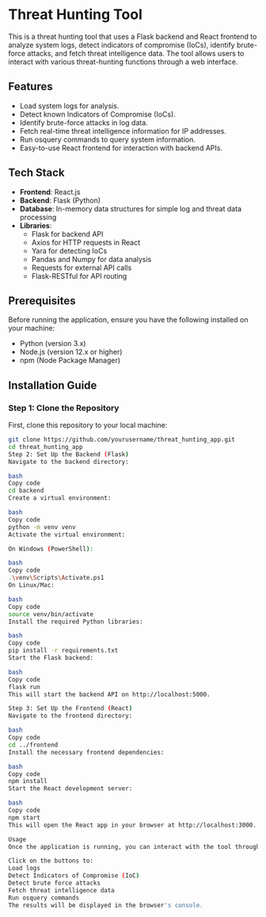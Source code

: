 # Threat Hunting Tool

This is a threat hunting tool that uses a Flask backend and React frontend to analyze system logs, detect indicators of compromise (IoCs), identify brute-force attacks, and fetch threat intelligence data. The tool allows users to interact with various threat-hunting functions through a web interface.

## Features

- Load system logs for analysis.
- Detect known Indicators of Compromise (IoCs).
- Identify brute-force attacks in log data.
- Fetch real-time threat intelligence information for IP addresses.
- Run osquery commands to query system information.
- Easy-to-use React frontend for interaction with backend APIs.

## Tech Stack

- **Frontend**: React.js
- **Backend**: Flask (Python)
- **Database**: In-memory data structures for simple log and threat data processing
- **Libraries**:
  - Flask for backend API
  - Axios for HTTP requests in React
  - Yara for detecting IoCs
  - Pandas and Numpy for data analysis
  - Requests for external API calls
  - Flask-RESTful for API routing

## Prerequisites

Before running the application, ensure you have the following installed on your machine:

- Python (version 3.x)
- Node.js (version 12.x or higher)
- npm (Node Package Manager)

## Installation Guide

### Step 1: Clone the Repository

First, clone this repository to your local machine:

```bash
git clone https://github.com/yourusername/threat_hunting_app.git
cd threat_hunting_app
Step 2: Set Up the Backend (Flask)
Navigate to the backend directory:

bash
Copy code
cd backend
Create a virtual environment:

bash
Copy code
python -m venv venv
Activate the virtual environment:

On Windows (PowerShell):

bash
Copy code
.\venv\Scripts\Activate.ps1
On Linux/Mac:

bash
Copy code
source venv/bin/activate
Install the required Python libraries:

bash
Copy code
pip install -r requirements.txt
Start the Flask backend:

bash
Copy code
flask run
This will start the backend API on http://localhost:5000.

Step 3: Set Up the Frontend (React)
Navigate to the frontend directory:

bash
Copy code
cd ../frontend
Install the necessary frontend dependencies:

bash
Copy code
npm install
Start the React development server:

bash
Copy code
npm start
This will open the React app in your browser at http://localhost:3000.

Usage
Once the application is running, you can interact with the tool through the frontend:

Click on the buttons to:
Load logs
Detect Indicators of Compromise (IoC)
Detect brute force attacks
Fetch threat intelligence data
Run osquery commands
The results will be displayed in the browser's console.

